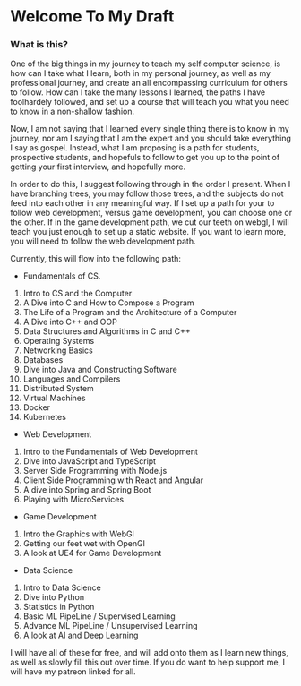# Welcome To My Draft

### What is this?

One of the big things in my journey to teach my self computer science, is how can I take what I learn, both in my personal journey, as well as my professional journey, and create an all encompassing curriculum for others to follow. How can I take the many lessons I learned, the paths I have foolhardely followed, and set up a course that will teach you what you need to know in a non-shallow fashion.

Now, I am not saying that I learned every single thing there is to know in my journey, nor am I saying that I am the expert and you should take everything I say as gospel. Instead, what I am proposing is a path for students, prospective students, and hopefuls to follow to get you up to the point of getting your first interview, and hopefully more.

In order to do this, I suggest following through in the order I present. When I have branching trees, you may follow those trees, and the subjects do not feed into each other in any meaningful way. If I set up a path for your to follow web development, versus game development, you can choose one or the other. If in the game development path, we cut our teeth on webgl, I will teach you just enough to set up a static website. If you want to learn more, you will need to follow the web development path.

Currently, this will flow into the following path:

-  Fundamentals of CS.
  1. Intro to CS and the Computer
  2. A Dive into C and How to Compose a Program
  3. The Life of a Program and the Architecture of a Computer
  4. A Dive into C++ and OOP
  5. Data Structures and Algorithms in C and C++
  6. Operating Systems
  7. Networking Basics
  8. Databases
  9. Dive into Java and Constructing Software
  10. Languages and Compilers
  11. Distributed System
  12. Virtual Machines
  13. Docker
  14. Kubernetes
-  Web Development
  1.  Intro to the Fundamentals of Web Development
  2.  Dive into JavaScript and TypeScript
  3.  Server Side Programming with Node.js
  4.  Client Side Programming with React and Angular
  5.  A dive into Spring and Spring Boot
  6.  Playing with MicroServices
-  Game Development
  1.  Intro the Graphics with WebGl
  2.  Getting our feet wet with OpenGl
  3.  A look at UE4 for Game Development
-  Data Science
  1.  Intro to Data Science
  2.  Dive into Python
  3.  Statistics in Python
  4.  Basic ML PipeLine / Supervised Learning
  5.  Advance ML PipeLine / Unsupervised Learning
  6.  A look at AI and Deep Learning

I will have all of these for free, and will add onto them as I learn new things, as well as slowly fill this out over time. If you do want to help support me, I will have my patreon linked for all.
